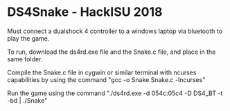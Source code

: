 # DS4Snake - HackISU 2018

Must connect a dualshock 4 controller to a windows laptop via bluetooth to play the game.

To run, download the ds4rd.exe file and the Snake.c file, and place in the same folder.

Compile the Snake.c file in cygwin or similar terminal with ncurses capabilities by using the command 
"gcc -o Snake Snake.c -lncurses"

Run the game using the command 
"./ds4rd.exe -d 054c:05c4 -D DS4_BT -t -bd | ./Snake"
